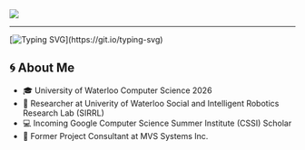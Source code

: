<!--
**IshanBaliyan/IshanBaliyan** is a ✨ _special_ ✨ repository because its `README.md` (this file) appears on your GitHub profile.

Here are some ideas to get you started:

- 🔭 I’m currently working on ...
- 🌱 I’m currently learning ...
- 👯 I’m looking to collaborate on ...
- 🤔 I’m looking for help with ...
- 💬 Ask me about ...
- 📫 How to reach me: ...
- 😄 Pronouns: ... 
- ⚡ Fun fact: ...
-->

<img src="https://raw.githubusercontent.com/IshanBaliyan/IshanBaliyan/master/Official_Intro_Skydive_Github.gif">


---
[![Typing SVG](https://readme-typing-svg.herokuapp.com?font=Marcellus+SC&color=1E86FF&size=50&width=600&height=90&lines=🌀+Welcome+to+my+GitHub!;+Feel+free+to+browse+my+profile...)](https://git.io/typing-svg)
## 🌀 About Me
- 🎓 University of Waterloo Computer Science 2026
- 📝 Researcher at Univerity of Waterloo Social and Intelligent Robotics Research Lab (SIRRL)
- 💻 Incoming Google Computer Science Summer Institute (CSSI) Scholar
- 🔨 Former Project Consultant at MVS Systems Inc.


